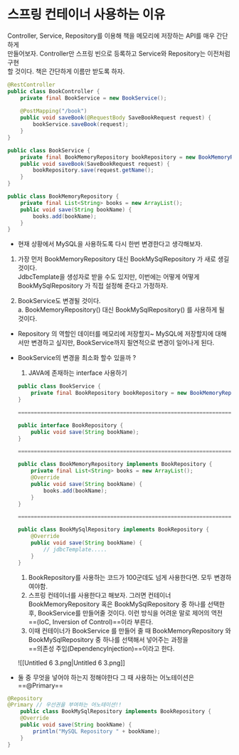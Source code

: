 # 스프링 컨테이너 사용하는 이유

Controller, Service, Repository를 이용해 책을 메모리에 저장하는 API를 매우 간단하게  
만들어보자. Controller만 스프링 빈으로 등록하고 Service와 Repository는 이전처럼 구현  
할 것이다. 책은 간단하게 이름만 받도록 하자.  

```Java
@RestController
public class BookController {
	private final BookService = new BookService();
	
	@PostMapping("/book")
	public void saveBook(@RequestBody SaveBookRequest request) {
		bookService.saveBook(request);
	}
}
```

```Java
public class BookService {
	private final BookMemoryRepository bookRepository = new BookMemoryRepository();
	public void saveBook(SaveBookRequest request) {
		bookRepository.save(request.getName();
	}
}
```

```Java
public class BookMemoryRepository {
	private final List<String> books = new ArrayList();
	public void save(String bookName) {
		books.add(bookName);
	}
}
```

- 현재 상황에서 MySQL을 사용하도록 다시 한번 변경한다고 생각해보자.

1. 가장 먼저 BookMemoryRepository 대신 BookMySqlRepository 가 새로 생길 것이다.  
    JdbcTemplate을 생성자로 받을 수도 있지만, 이번에는 어떻게 어떻게  
    BookMySqlRepository 가 직접 설정해 준다고 가정하자.  
    
2. BookService도 변경될 것이다.  
    a. BookMemoryRepository() 대신 BookMySqlRepository() 를 사용하게 될 것이다.  
    

- Repository 의 역할인 데이터를 메모리에 저장할지~ MySQL에 저장할지에 대해서만 변경하고 싶지만, BookService까지 필연적으로 변경이 일어나게 된다.

  

- BookService의 변경을 최소화 할수 있을까 ?
    
    1. JAVA에 존재하는 interface 사용하기
    
    ```Java
    public class BookService {
    	private final BookRepository bookRepository = new BookMemoryRepository();
    }
    
    =========================================================================
    
    public interface BookRepository {
    	public void save(String bookName);
    }
    
    =========================================================================
    
    public class BookMemoryRepository implements BookRepository {
    	private final List<String> books = new ArrayList();
    	@Override
    	public void save(String bookName) {
    		books.add(bookName);
    	}
    }
    
    =========================================================================
    
    public class BookMySqlRepository implements BookRepository {
    	@Override
    	public void save(String bookName) {
    		// jdbcTemplate.....
    	}
    }
    ```
    
    1. BookRepository를 사용하는 코드가 100군데도 넘게 사용한다면. 모두 변경하여야함.
    2. 스프링 컨테이너를 사용한다고 해보자. 그러면 컨테이너 BookMemoryRepository 혹은 BookMySqlRepository 중 하나를 선택한 후, BookService를 만들어줄 것이다. 이런 방식을 어려운 말로 제어의 역전 ==(IoC, Inversion of Control)==이라 부른다.
    3. 이때 컨테이너가 BookService 를 만들어 줄 때 BookMemoryRepository 와  
        BookMySqlRepository 중 하나를 선택해서 넣어주는 과정을  
        ==의존성 주입(DependencyInjection)==이라고 한다.
    
    ![[Untitled 6 3.png|Untitled 6 3.png]]
    
- 둘 중 무엇을 넣어야 하는지 정해야한다 그 때 사용하는 어노테이션은 ==@Primary==

```Java
@Repository
@Primary // 우선권을 부여하는 어노테이션!!
	public class BookMySqlRepository implements BookRepository {
	@Override
	public void save(String bookName) {
		println("MySQL Repository " + bookName);
	}
}
```

  
